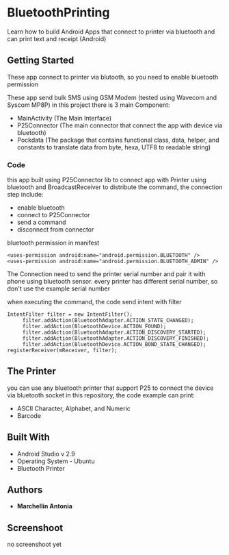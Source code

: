 # BluetoothPrinting
Learn how to build Android Apps that connect to printer via bluetooth and can print text and receipt (Android)

## Getting Started

These app connect to printer via blutooth, so you need to enable bluetooth permission  

These app send bulk SMS using GSM Modem (tested using Wavecom and Syscom MP8P) 
in this project there is 3 main Component:
- MainActivity (The Main Interface)
- P25Connector (The main connector that connect the app with device via bluetooth)
- Pockdata (The package that contains functional class, data, helper, and constants to translate data from byte, hexa, UTF8 to readable string)

### Code

this app built using P25Connector lib to connect app with Printer using bluetooth and 
BroadcastReceiver to distribute the command, the connection step include:
- enable bluetooth
- connect to P25Connector
- send a command
- disconnect from connector

bluetooth permission in manifest

```
<uses-permission android:name="android.permission.BLUETOOTH" />
<uses-permission android:name="android.permission.BLUETOOTH_ADMIN" />
```

The Connection need to send the printer serial number and pair it with phone using bluetooth sensor. every printer has different serial number, 
so don't use the example serial number

when executing the command, the code send intent with filter

```
IntentFilter filter = new IntentFilter();
     filter.addAction(BluetoothAdapter.ACTION_STATE_CHANGED);
     filter.addAction(BluetoothDevice.ACTION_FOUND);
     filter.addAction(BluetoothAdapter.ACTION_DISCOVERY_STARTED);
     filter.addAction(BluetoothAdapter.ACTION_DISCOVERY_FINISHED);
     filter.addAction(BluetoothDevice.ACTION_BOND_STATE_CHANGED);
registerReceiver(mReceiver, filter);
```

## The Printer

you can use any bluetooth printer that support P25 to connect the device via bluetooth socket
in this repository, the code example can print:
- ASCII Character, Alphabet, and Numeric
- Barcode

## Built With

* Android Studio v 2.9
* Operating System - Ubuntu
* Bluetooth Printer

## Authors

* **Marchellin Antonia**

## Screenshoot
no screenshoot yet

